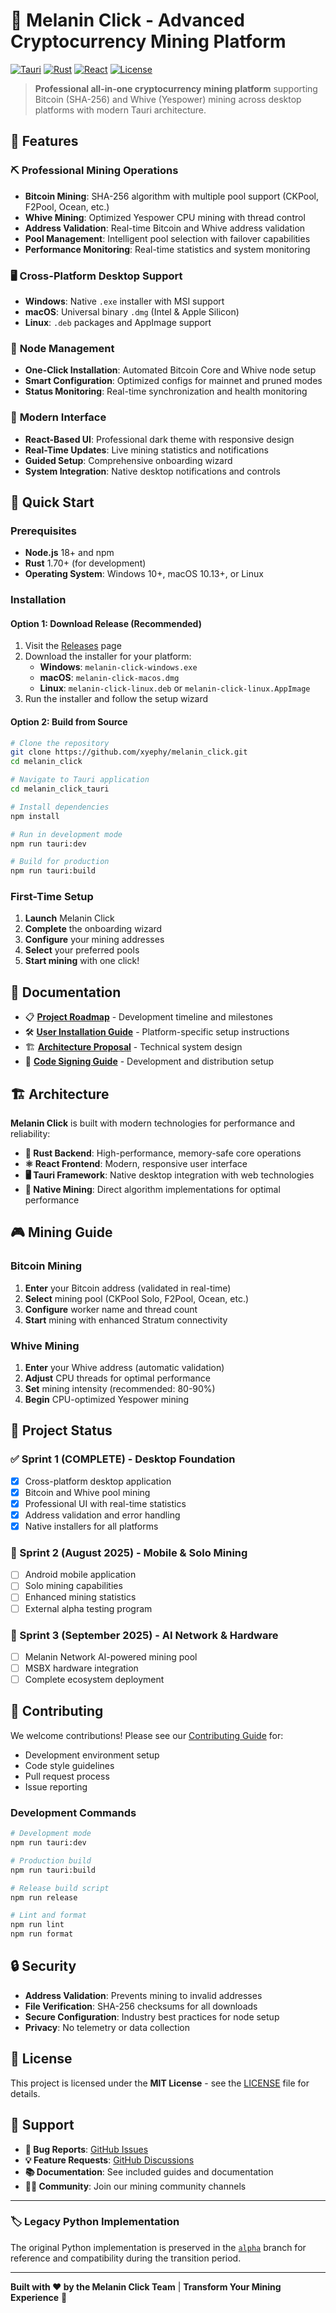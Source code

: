 # 🚀 Melanin Click - Advanced Cryptocurrency Mining Platform

[![Tauri](https://img.shields.io/badge/Tauri-2.0-blue)](https://tauri.app)
[![Rust](https://img.shields.io/badge/Rust-1.70+-orange)](https://rust-lang.org)
[![React](https://img.shields.io/badge/React-18+-blue)](https://reactjs.org)
[![License](https://img.shields.io/badge/License-MIT-green)](LICENSE)

> **Professional all-in-one cryptocurrency mining platform** supporting Bitcoin (SHA-256) and Whive (Yespower) mining across desktop platforms with modern Tauri architecture.

## 🎯 Features

### ⛏️ **Professional Mining Operations**
- **Bitcoin Mining**: SHA-256 algorithm with multiple pool support (CKPool, F2Pool, Ocean, etc.)
- **Whive Mining**: Optimized Yespower CPU mining with thread control
- **Address Validation**: Real-time Bitcoin and Whive address validation
- **Pool Management**: Intelligent pool selection with failover capabilities
- **Performance Monitoring**: Real-time statistics and system monitoring

### 🖥️ **Cross-Platform Desktop Support**
- **Windows**: Native `.exe` installer with MSI support
- **macOS**: Universal binary `.dmg` (Intel & Apple Silicon)
- **Linux**: `.deb` packages and AppImage support

### 🔧 **Node Management**
- **One-Click Installation**: Automated Bitcoin Core and Whive node setup
- **Smart Configuration**: Optimized configs for mainnet and pruned modes
- **Status Monitoring**: Real-time synchronization and health monitoring

### 🎨 **Modern Interface**
- **React-Based UI**: Professional dark theme with responsive design
- **Real-Time Updates**: Live mining statistics and notifications
- **Guided Setup**: Comprehensive onboarding wizard
- **System Integration**: Native desktop notifications and controls

## 🚀 Quick Start

### Prerequisites
- **Node.js** 18+ and npm
- **Rust** 1.70+ (for development)
- **Operating System**: Windows 10+, macOS 10.13+, or Linux

### Installation

#### Option 1: Download Release (Recommended)
1. Visit the [Releases](https://github.com/xyephy/melanin_click/releases) page
2. Download the installer for your platform:
   - **Windows**: `melanin-click-windows.exe`
   - **macOS**: `melanin-click-macos.dmg`
   - **Linux**: `melanin-click-linux.deb` or `melanin-click-linux.AppImage`
3. Run the installer and follow the setup wizard

#### Option 2: Build from Source
```bash
# Clone the repository
git clone https://github.com/xyephy/melanin_click.git
cd melanin_click

# Navigate to Tauri application
cd melanin_click_tauri

# Install dependencies
npm install

# Run in development mode
npm run tauri:dev

# Build for production
npm run tauri:build
```

### First-Time Setup
1. **Launch** Melanin Click
2. **Complete** the onboarding wizard
3. **Configure** your mining addresses
4. **Select** your preferred pools
5. **Start mining** with one click!

## 📖 Documentation

- 📋 **[Project Roadmap](ROADMAP.md)** - Development timeline and milestones
- 🛠️ **[User Installation Guide](USER_INSTALL_GUIDE.md)** - Platform-specific setup instructions
- 🏗️ **[Architecture Proposal](tauri_architecture_proposal.md)** - Technical system design
- 🔑 **[Code Signing Guide](CODE_SIGNING_GUIDE.md)** - Development and distribution setup

## 🏗️ Architecture

**Melanin Click** is built with modern technologies for performance and reliability:

- **🦀 Rust Backend**: High-performance, memory-safe core operations
- **⚛️ React Frontend**: Modern, responsive user interface
- **🖥️ Tauri Framework**: Native desktop integration with web technologies
- **🔗 Native Mining**: Direct algorithm implementations for optimal performance

## 🎮 Mining Guide

### Bitcoin Mining
1. **Enter** your Bitcoin address (validated in real-time)
2. **Select** mining pool (CKPool Solo, F2Pool, Ocean, etc.)
3. **Configure** worker name and thread count
4. **Start** mining with enhanced Stratum connectivity

### Whive Mining  
1. **Enter** your Whive address (automatic validation)
2. **Adjust** CPU threads for optimal performance
3. **Set** mining intensity (recommended: 80-90%)
4. **Begin** CPU-optimized Yespower mining

## 🚦 Project Status

### ✅ Sprint 1 (COMPLETE) - Desktop Foundation
- [x] Cross-platform desktop application
- [x] Bitcoin and Whive pool mining
- [x] Professional UI with real-time statistics  
- [x] Address validation and error handling
- [x] Native installers for all platforms

### 🔄 Sprint 2 (August 2025) - Mobile & Solo Mining
- [ ] Android mobile application
- [ ] Solo mining capabilities
- [ ] Enhanced mining statistics
- [ ] External alpha testing program

### 🔮 Sprint 3 (September 2025) - AI Network & Hardware
- [ ] Melanin Network AI-powered mining pool
- [ ] MSBX hardware integration
- [ ] Complete ecosystem deployment

## 🤝 Contributing

We welcome contributions! Please see our [Contributing Guide](CONTRIBUTING.md) for:
- Development environment setup
- Code style guidelines  
- Pull request process
- Issue reporting

### Development Commands
```bash
# Development mode
npm run tauri:dev

# Production build
npm run tauri:build

# Release build script
npm run release

# Lint and format
npm run lint
npm run format
```

## 🔒 Security

- **Address Validation**: Prevents mining to invalid addresses
- **File Verification**: SHA-256 checksums for all downloads
- **Secure Configuration**: Industry best practices for node setup
- **Privacy**: No telemetry or data collection

## 📄 License

This project is licensed under the **MIT License** - see the [LICENSE](LICENSE) file for details.

## 🌟 Support

- **🐛 Bug Reports**: [GitHub Issues](https://github.com/xyephy/melanin_click/issues)
- **💡 Feature Requests**: [GitHub Discussions](https://github.com/xyephy/melanin_click/discussions)
- **📚 Documentation**: See included guides and documentation
- **🏃‍♂️ Community**: Join our mining community channels

---

### 🏷️ Legacy Python Implementation

The original Python implementation is preserved in the [`alpha`](https://github.com/xyephy/melanin_click/tree/alpha) branch for reference and compatibility during the transition period.

---

**Built with ❤️ by the Melanin Click Team** | **Transform Your Mining Experience** 🚀
